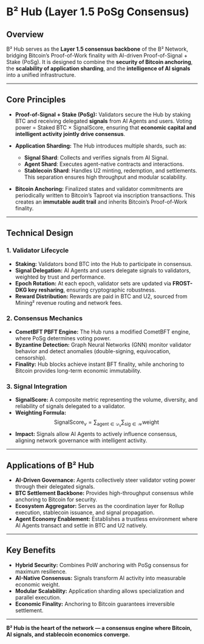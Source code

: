 # B² Hub (Layer 1.5 PoSg Consensus)

## Overview
B² Hub serves as the **Layer 1.5 consensus backbone** of the B² Network, bridging Bitcoin’s Proof-of-Work finality with AI-driven Proof-of-Signal + Stake (PoSg).
It is designed to combine the **security of Bitcoin anchoring**, the **scalability of application sharding**, and the **intelligence of AI signals** into a unified infrastructure.

---

## Core Principles
- **Proof-of-Signal + Stake (PoSg):**
  Validators secure the Hub by staking BTC and receiving delegated **signals** from AI Agents and users.
  Voting power = Staked BTC × SignalScore, ensuring that **economic capital and intelligent activity jointly drive consensus**.

- **Application Sharding:**
  The Hub introduces multiple shards, such as:
  - **Signal Shard**: Collects and verifies signals from AI Signal.
  - **Agent Shard**: Executes agent-native contracts and interactions.
  - **Stablecoin Shard**: Handles U2 minting, redemption, and settlements.
  This separation ensures high throughput and modular scalability.

- **Bitcoin Anchoring:**
  Finalized states and validator commitments are periodically written to Bitcoin’s Taproot via inscription transactions.
  This creates an **immutable audit trail** and inherits Bitcoin’s Proof-of-Work finality.

---

## Technical Design

### 1. Validator Lifecycle
- **Staking:** Validators bond BTC into the Hub to participate in consensus.
- **Signal Delegation:** AI Agents and users delegate signals to validators, weighted by trust and performance.
- **Epoch Rotation:** At each epoch, validator sets are updated via **FROST-DKG key resharing**, ensuring cryptographic robustness.
- **Reward Distribution:** Rewards are paid in BTC and U2, sourced from Mining² revenue routing and network fees.

### 2. Consensus Mechanics
- **CometBFT PBFT Engine:**
  The Hub runs a modified CometBFT engine, where PoSg determines voting power.
- **Byzantine Detection:**
  Graph Neural Networks (GNN) monitor validator behavior and detect anomalies (double-signing, equivocation, censorship).
- **Finality:**
  Hub blocks achieve instant BFT finality, while anchoring to Bitcoin provides long-term economic immutability.

### 3. Signal Integration
- **SignalScore:**
  A composite metric representing the volume, diversity, and reliability of signals delegated to a validator.
- **Weighting Formula:**
  $$
    \text{SignalScore}_v = \sum_{\text{agent} \in \mathcal{D}_v} \sum_{\text{sig} \in \mathcal{W}} \text{weight}
  $$
- **Impact:**
  Signals allow AI Agents to actively influence consensus, aligning network governance with intelligent activity.

---

## Applications of B² Hub
- **AI-Driven Governance:** Agents collectively steer validator voting power through their delegated signals.
- **BTC Settlement Backbone:** Provides high-throughput consensus while anchoring to Bitcoin for security.
- **Ecosystem Aggregator:** Serves as the coordination layer for Rollup execution, stablecoin issuance, and signal propagation.
- **Agent Economy Enablement:** Establishes a trustless environment where AI Agents transact and settle in BTC and U2 natively.

---

## Key Benefits
- **Hybrid Security:** Combines PoW anchoring with PoSg consensus for maximum resilience.
- **AI-Native Consensus:** Signals transform AI activity into measurable economic weight.
- **Modular Scalability:** Application sharding allows specialization and parallel execution.
- **Economic Finality:** Anchoring to Bitcoin guarantees irreversible settlement.

---

**B² Hub is the heart of the network — a consensus engine where Bitcoin, AI signals, and stablecoin economics converge.**